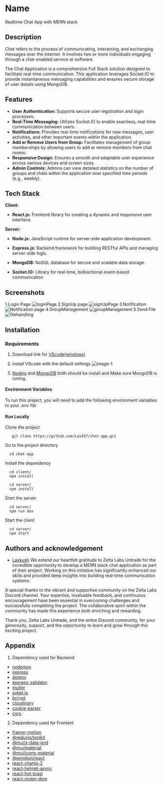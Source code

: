 
# Name

Realtime Chat App with MERN stack


## Description
Chat refers to the process of communicating, interacting, and exchanging messages over the Internet. It involves two or more individuals engaging through a chat-enabled service or software.

The Chat Application is a comprehensive Full Stack solution designed to facilitate real-time communication. This application leverages Socket.IO to provide instantaneous messaging capabilities and ensures secure storage of user details using MongoDB.
## Features

- **User Authentication:** Supports secure user registration and login processes.
- **Real-Time Messaging:** Utilizes Socket.IO to enable seamless, real-time communication between users.
- **Notifications:** Provides real-time notifications for new messages, user activities, and other important events within the application.
- **Add or Remove Users from Group:** Facilitates management of group memberships by allowing users to add or remove members from chat rooms.
- **Responsive Design:** Ensures a smooth and adaptable user experience across various devices and screen sizes.
- **Admin Controls:** Admins can view detailed statistics on the number of groups and chats within the application over specified time periods (e.g., weekly).


## Tech Stack

**Client:** 
- **React.js:**  Frontend library for creating a dynamic and responsive user interface.

**Server:**  
- **Node.js:** JavaScript runtime for server-side application development.
- **Express.js:** Backend framework for building RESTful APIs and managing server-side logic.
- **MongoDB:** NoSQL database for secure and scalable data storage.

- **Socket.IO:** Library for real-time, bidirectional event-based communication


## Screenshots
1.Login Page
![loginPage](https://github.com/user-attachments/assets/b33b0231-448b-4947-a4d7-91e52b4f3739)
2.SignUp page
![signUpPage](https://github.com/user-attachments/assets/cf341b28-5bce-4776-9dcb-5fb7b659f330)
3.Notification
![Notification page](https://github.com/user-attachments/assets/381a566b-f176-4d61-9b51-ed8b710cb804)
4.GroupManagement
![groupManagement](https://github.com/user-attachments/assets/0facc048-02bd-4e79-a3ba-f50128bef9d4)
5.Send File
![filehandling](https://github.com/user-attachments/assets/aee5baee-2e37-4b12-9717-0fa23dafa1b4)

## Installation 

### Requirements
 1. Download link for [VScode(windows)](https://code.visualstudio.com/Download) 
 2. install VScode with the default settings
                                ![image-1](https://github.com/user-attachments/assets/e2c6c5c6-b1b2-4c6a-9dc2-b59d67414fb6)

4. [Nodejs](https://nodejs.org/en/download/package-manager)  and [MongoDB](https://www.mongodb.com/docs/manual/administration/install-community/)  both should be install and Make sure MongoDB is runing.
 #### Environment Variables
To run this project, you will need to add the following environment variables to your .env file


 #### Run Locally
Clone the project
```
   git clone https://github.com/Lav437/chat-app.git
```
Go to the project directory
```
  cd chat-app
```
Install the dependency
```
  cd client/
  npm install
```
```
  cd server/
  npm install
```
Start the server

```
  cd server/
  npm run dev
```
Start the client
```
  cd server/
  npm Start
```



## Authors and acknowledgement

- [Lavkush](cs22b034@iittp.ac.in)
We extend our heartfelt gratitude to Zelta Labs Untrade for the incredible opportunity to develop a MERN stack chat application as part of their project. Working on this initiative has significantly enhanced our skills and provided deep insights into building real-time communication systems.

A special thanks to the vibrant and supportive community on the Zelta Labs Discord channel. Your expertise, invaluable feedback, and continuous encouragement have been essential in overcoming challenges and successfully completing the project. The collaborative spirit within the community has made this experience both enriching and rewarding.

Thank you, Zelta Labs Untrade, and the entire Discord community, for your generosity, support, and the opportunity to learn and grow through this exciting project.


## Appendix

1. Dependency used for Backend

- [nodemon](https://www.npmjs.com/package/nodemon)
- [express](https://expressjs.com/)
- [dotenv](https://www.npmjs.com/package/dotenv)
- [express-validator](https://www.npmjs.com/package/express-validator)
- [multer](https://www.npmjs.com/package/multer)
- [soket.io](https://soket.io/lander)
- [bcrypt](https://www.npmjs.com/package/bcrypt)
- [cloudinary](https://cloudinary.com/)
- [cookie-parser](https://www.npmjs.com/package/cookie-parser)
- [cors](https://www.npmjs.com/package/cors?activeTab=readme)

2. Dependency used for Frontent
- [framer-motion](https://www.framer.com/motion/)
- [@reduxjs/toolkit](https://redux-toolkit.js.org/)
- [@mui/x-data-grid](https://mui.com/x/react-data-grid/getting-started/)
- [@mui/material](https://mui.com/)
- [@mui/icons-material](https://mui.com/material-ui/material-icons/)
- [@emotion/react](https://www.npmjs.com/package/@emotion/react)
- [react-chartjs-2 ](https://www.npmjs.com/package/react-chartjs-2)
- [react-helmet-async](https://www.npmjs.com/package/react-helmet-async)
- [react-hot-toast](https://www.npmjs.com/package/react-hot-toast)
- [react-router-dom](https://www.framer.com/motion/)

